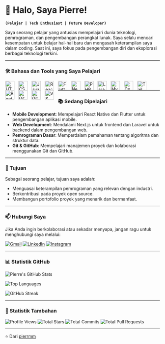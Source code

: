 # 👋 Halo, Saya Pierre! 

**`(Pelajar | Tech Enthusiast | Future Developer)`**

Saya seorang pelajar yang antusias mempelajari dunia teknologi, pemrograman, dan pengembangan perangkat lunak. Saya selalu mencari kesempatan untuk belajar hal-hal baru dan mengasah keterampilan saya dalam coding. Saat ini, saya fokus pada pengembangan diri dan eksplorasi berbagai teknologi terkini.

---

### 🛠️ Bahasa dan Tools yang Saya Pelajari

<img align="left" alt="HTML" width="30px" style="padding-right:10px;" src="https://cdn.jsdelivr.net/gh/devicons/devicon/icons/html5/html5-original.svg" />
<img align="left" alt="CSS" width="30px" style="padding-right:10px;" src="https://cdn.jsdelivr.net/gh/devicons/devicon/icons/css3/css3-original.svg" />
<img align="left" alt="JavaScript" width="30px" style="padding-right:10px;" src="https://cdn.jsdelivr.net/gh/devicons/devicon/icons/javascript/javascript-original.svg" />
<img align="left" alt="React Native" width="30px" style="padding-right:10px;" src="https://cdn.jsdelivr.net/gh/devicons/devicon/icons/react/react-original.svg" />
<img align="left" alt="Flutter" width="30px" style="padding-right:10px;" src="https://cdn.jsdelivr.net/gh/devicons/devicon/icons/flutter/flutter-original.svg" />
<img align="left" alt="Next.js" width="30px" style="padding-right:10px;" src="https://cdn.jsdelivr.net/gh/devicons/devicon/icons/nextjs/nextjs-original.svg" />
<img align="left" alt="PHP" width="30px" style="padding-right:10px;" src="https://cdn.jsdelivr.net/gh/devicons/devicon/icons/php/php-original.svg" />
<img align="left" alt="Laravel" width="30px" style="padding-right:10px;" src="https://cdn.jsdelivr.net/gh/devicons/devicon/icons/laravel/laravel-plain.svg" />
<img align="left" alt="MySQL" width="30px" style="padding-right:10px;" src="https://cdn.jsdelivr.net/gh/devicons/devicon/icons/mysql/mysql-original.svg" />
<img align="left" alt="Composer" width="30px" style="padding-right:10px;" src="https://cdn.jsdelivr.net/gh/devicons/devicon/icons/composer/composer-original.svg" />
<img align="left" alt="Tailwind CSS" width="30px" style="padding-right:10px;" src="https://cdn.jsdelivr.net/gh/devicons/devicon/icons/tailwindcss/tailwindcss-plain.svg" />
<img align="left" alt="Bootstrap" width="30px" style="padding-right:10px;" src="https://cdn.jsdelivr.net/gh/devicons/devicon/icons/bootstrap/bootstrap-original.svg" />
<img align="left" alt="Git" width="30px" style="padding-right:10px;" src="https://cdn.jsdelivr.net/gh/devicons/devicon/icons/git/git-original.svg" />
<img align="left" alt="GitHub" width="30px" style="padding-right:10px;" src="https://cdn.jsdelivr.net/gh/devicons/devicon/icons/github/github-original.svg" />
<img align="left" alt="VS Code" width="30px" style="padding-right:10px;" src="https://cdn.jsdelivr.net/gh/devicons/devicon/icons/vscode/vscode-original.svg" />
<br />

---

### 📚 Sedang Dipelajari

- **Mobile Development**: Mempelajari React Native dan Flutter untuk pengembangan aplikasi mobile.
- **Web Development**: Mendalami Next.js untuk frontend dan Laravel untuk backend dalam pengembangan web.
- **Pemrograman Dasar**: Memperdalam pemahaman tentang algoritma dan struktur data.
- **Git & GitHub**: Mempelajari manajemen proyek dan kolaborasi menggunakan Git dan GitHub.

---

### 🌱 Tujuan

Sebagai seorang pelajar, tujuan saya adalah:
- Menguasai keterampilan pemrograman yang relevan dengan industri.
- Berkontribusi pada proyek open source.
- Membangun portofolio proyek yang menarik dan bermanfaat.

---

### 📫 Hubungi Saya

Jika Anda ingin berkolaborasi atau sekadar menyapa, jangan ragu untuk menghubungi saya melalui:

[![Gmail](https://img.shields.io/badge/Gmail-D14836?style=for-the-badge&logo=gmail&logoColor=white)](mailto:rhauffierre@gmail.com)
[![LinkedIn](https://img.shields.io/badge/LinkedIn-0077B5?style=for-the-badge&logo=linkedin&logoColor=white)](https://www.linkedin.com/in/username-linkedin)
[![Instagram](https://img.shields.io/badge/Instagram-E4405F?style=for-the-badge&logo=instagram&logoColor=white)](https://www.instagram.com/pierrm_-instagram)

---

### 📊 Statistik GitHub

![Pierre's GitHub Stats](https://github-readme-stats.vercel.app/api?username=pierrmm&show_icons=true&theme=radical&hide_border=true&include_all_commits=true&count_private=true)

![Top Languages](https://github-readme-stats.vercel.app/api/top-langs/?username=pierrmm&layout=compact&theme=radical&hide_border=true&langs_count=6)

![GitHub Streak](https://streak-stats.demolab.com?user=pierrmm&theme=radical&hide_border=true&date_format=j%20M%5B%20Y%5D)

---

### 🌟 Statistik Tambahan

![Profile Views](https://komarev.com/ghpvc/?username=pierrmm&color=blueviolet&style=flat-square)
![Total Stars](https://img.shields.io/github/stars/pierrmm?color=blueviolet&style=flat-square)
![Total Commits](https://img.shields.io/github/commit-activity/m/pierrmm?color=blueviolet&style=flat-square)
![Total Pull Requests](https://img.shields.io/github/issues-pr-closed/pierrmm?color=blueviolet&style=flat-square)

---

⭐️ Dari [pierrmm](https://github.com/pierrmm)
